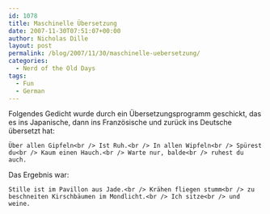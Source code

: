 ```yaml
---
id: 1078
title: Maschinelle Übersetzung
date: 2007-11-30T07:51:07+00:00
author: Nicholas Dille
layout: post
permalink: /blog/2007/11/30/maschinelle-uebersetzung/
categories:
  - Nerd of the Old Days
tags:
  - Fun
  - German
---
```

Folgendes Gedicht wurde durch ein Übersetzungsprogramm geschickt, das es ins Japanische, dann ins Französische und zurück ins Deutsche übersetzt hat:
  
`Über allen Gipfeln<br />
Ist Ruh.<br />
In allen Wipfeln<br />
Spürest du<br />
Kaum einen Hauch.<br />
Warte nur, balde<br />
ruhest du auch.`

Das Ergebnis war:
  
`Stille ist im Pavillon aus Jade.<br />
Krähen fliegen stumm<br />
zu beschneiten Kirschbäumen im Mondlicht.<br />
Ich sitze<br />
und weine.`
